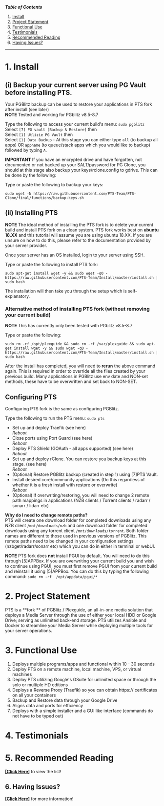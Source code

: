 
_**Table of Contents**_

1. [Install](#1-install)
2. [Project Statement](#2-project-statement)
3. [Functional Use](#3-functional-use)
4. [Testimonials](#4-testimonials)
5. [Recommended Reading](#5-recommended-reading)
6. [Having Issues?](#6-having-issues)


----

# 1. Install

## (i) Backup your current server using PG Vault before installing PTS.   
  
Your PGBlitz backup can be used to restore your applications in PTS fork after install (see later)  
**NOTE**  Tested and working for PGblitz v8.5-8.7
  
Type the following to access your current build's menu: `sudo pgblitz`    
Select  `[7] PG vault [Backup & Restore]`  then  
Select  `[1] Utlizie PG Vault`  then  
Select  `[1] Data Backup`  - At this stage you can either type `all` (to backup all apps) OR `appname` (to queue/stack apps which you would like to backup) followed by typing `A`.  
  

**IMPORTANT**
If you have an encrypted drive and have forgotten, not documented or not backed up your SALT/password for PG Clone, you should at this stage also backup your keys/rclone.config to gdrive. This can be done by the following:  

Type or paste the following to backup your keys:
```
sudo wget -N https://raw.githubusercontent.com/PTS-Team/PTS-Clone/final/functions/backup-keys.sh
```  
  
    
## (ii) Installing PTS

**NOTE**
The ideal method of installing the PTS fork is to delete your current build and install PTS fork on a clean system. PTS fork works best on **ubuntu 18.XX** and this tutorial will assume you are using ubuntu 18.XX. If you are unsure on how to do this, please refer to the documentation provided by your server provider.  

Once your server has an OS installed, login to your server using SSH.  
    
Type or paste the following to install PTS fork:  

```
sudo apt-get install wget -y && sudo wget -qO - https://raw.githubusercontent.com/PTS-Team/Install/master/install.sh | sudo bash

```
  
The installation will then take you through the setup which is self-explanatory.  
  

### Alternative method of installing PTS fork (without removing your current build)

**NOTE** This has currently only been tested with PGblitz v8.5-8.7  

Type or paste the following:
 
```
sudo rm -rf /opt/plexguide && sudo rm -rf /var/plexguide && sudo apt-get install wget -y && sudo wget -qO - https://raw.githubusercontent.com/PTS-Team/Install/master/install.sh | sudo bash

```  
  
After the install has completed, you will need to **rerun** the above command again. This is required in order to override all the files created by your previous build. Many applications in PGBlitz use env date and NON-set methods, these have to be overwritten and set back to NON-SET.  
  

## Configuring PTS 
  
Configuring PTS fork is the same as configuring PGBlitz.
  
Type the following to run the PTS menu: `sudo pts`    

* Set up and deploy Traefik (see here)  
_Reboot_  
* Close ports using Port Guard (see here)  
_Reboot_  
* Deploy PTS Shield (GOAuth - all apps supported) (see here)   
_Reboot_  
* Set up and deploy rClone. You can restore you backup keys at this stage. (see here)  
_Reboot_   
* (Optional) Restore PGBlitz backup (created in step 1) using [7]PTS Vault.  
* Install desired core/community applications (Do this regardless of whether it is a fresh install with restore or overwrite)  
_Reboot_  
* (Optional) If overwriting/restoring, you will need to change 2 remote path mappings in applications (NZB clients / Torrent clients / radarr / sonarr / lidarr etc)    
  
  
**Why do I need to change remote paths?**  
PTS will create one download folder for completed downloads using any NZB client `/mnt/downloads/nzb` and one download folder for completed downloads using any torrent client `/mnt/downloads/torrent`. Both folder names are different to those used in previous versions of PGBlitz. This remote paths need to be changed in your configuration settings (nzbget/radarr/sonarr etc) which you can do in either in terminal or webUI.  
  

**NOTE**  PTS fork does **not** install PGUI by default. You will need to do this through [5]APPBox. If you are overwriting your current build you and wish to continue using PGUI, you must first remove PGUI from your current build and reinstall it using [5]APPBox. You can do this by typing the following command: `sudo rm -rf  /opt/appdata/pgui/*`  
  
  
# 2. Project Statement

PTS  is a **fork ** of PGBlitz / Plexguide, an all-in-one media solution that deploys a Media Server through the use of either your local HDD or Google Drive; serving as unlimited back-end storage. PTS utilizes Ansible and Docker to streamline your Media Server while deploying multiple tools for your server operations.
 
# 3. Functional Use

1. Deploys multiple programs/apps and functional within 10 - 30 seconds
1. Deploy PTS on a remote machine, local machine, VPS, or virtual machines
1. Deploy PTS utilizing Google's GSuite for unlimited space or through the solo or multiple HD editions
1. Deploys a Reverse Proxy (Traefik) so you can obtain https:// certificates on all your containers
1. Backup and Restore data through your Google Drive
1. Aligns data and ports for efficiency 
1. Deploys with a simple installer and a GUI like interface (commands do not have to be typed out)

# 4. Testimonials




# 5. Recommended Reading

[**[Click Here]**](https://github.com/PTS-Team/PTS-Team/wiki/Pre-Reading) to view the list!

## 6. Having Issues?

[**[Click Here]**](https://github.com/PTS-Team/PTS-Team/wiki/Common-Issues) for more information!


